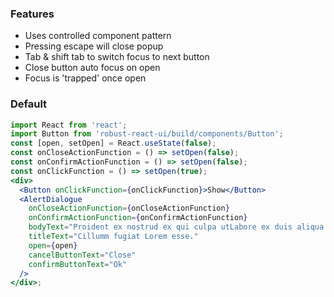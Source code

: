 ### Features

- Uses controlled component pattern
- Pressing escape will close popup
- Tab & shift tab to switch focus to next button
- Close button auto focus on open
- Focus is 'trapped' once open

### Default

```jsx
import React from 'react';
import Button from 'robust-react-ui/build/components/Button';
const [open, setOpen] = React.useState(false);
const onCloseActionFunction = () => setOpen(false);
const onConfirmActionFunction = () => setOpen(false);
const onClickFunction = () => setOpen(true);
<div>
  <Button onClickFunction={onClickFunction}>Show</Button>
  <AlertDialogue
    onCloseActionFunction={onCloseActionFunction}
    onConfirmActionFunction={onConfirmActionFunction}
    bodyText="Proident ex nostrud ex qui culpa utLabore ex duis aliqua culpa et."
    titleText="Cillumm fugiat Lorem esse."
    open={open}
    cancelButtonText="Close"
    confirmButtonText="Ok"
  />
</div>;
```
